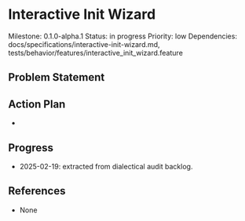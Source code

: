 # Interactive Init Wizard
Milestone: 0.1.0-alpha.1
Status: in progress
Priority: low
Dependencies: docs/specifications/interactive-init-wizard.md, tests/behavior/features/interactive_init_wizard.feature

## Problem Statement
<description>


## Action Plan
- <tasks>

## Progress
- 2025-02-19: extracted from dialectical audit backlog.

## References
- None
